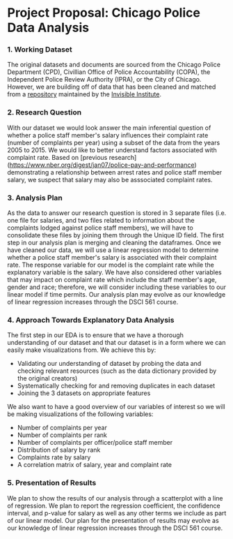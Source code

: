 # Project Proposal: Chicago Police Data Analysis

### 1. Working Dataset

The original datasets and documents are sourced from the Chicago Police Department (CPD), Civillian Office of Police Accountability (COPA), the Independent Police Review Authority (IPRA), or the City of Chicago. However, we are building off of data that has been cleaned and matched from a [repository](https://github.com/invinst/chicago-police-data) maintained by the [Invisible Institute](https://invisible.institute/introduction). 

### 2. Research Question

With our dataset we would look answer the main inferential question of whether a police staff member's salary influences their complaint rate (number of complaints per year) using a subset of the data from the years 2005 to 2015. We would like to better understand factors associated with complaint rate. Based on [previous research] (https://www.nber.org/digest/jan07/police-pay-and-performance) demonstrating a relationship between arrest rates and police staff member salary, we suspect that salary may also be asssociated complaint rates.

### 3. Analysis Plan

As the data to answer our research question is stored in 3 separate files (i.e. one file for salaries, and two files related to information about the complaints lodged against police staff members), we will have to consolidate these files by joining them through the Unique ID field. The first step in our analysis plan is merging and cleaning the dataframes. Once we have cleaned our data, we will use a linear regression model to determine whether a police staff member's salary is associated with their complaint rate. The response variable for our model is the complaint rate while the explanatory variable is the salary. We have also considered other variables that may impact on complaint rate which include the staff member's age, gender and race; therefore, we will consider including these variables to our linear model if time permits. Our analysis plan may evolve as our knowledge of linear regression increases through the DSCI 561 course.    

### 4. Approach Towards Explanatory Data Analysis 

The first step in our EDA is to ensure that we have a thorough understanding of our dataset and that our dataset is in a form where we can easily make visualizations from. We achieve this by: 
- Validating our understanding of dataset by probing the data and checking relevant resources (such as the data dictionary provided by the original creators)
- Systematically checking for and removing duplicates in each dataset
- Joining the 3 datasets on appropriate features  


We also want to have a good overview of our variables of interest so we will be making visualizations of the following variables:
- Number of complaints per year 
- Number of complaints per rank 
- Number of complaints per officer/police staff member 
- Distribution of salary by rank  
- Complaints rate by salary
- A correlation matrix of salary, year and complaint rate 

### 5. Presentation of Results

We plan to show the results of our analysis through a scatterplot with a line of regression. We plan to report the regression coefficient, the confidence interval, and p-value for salary as well as any other terms we include as part of our linear model. Our plan for the presentation of results may evolve as our knowledge of linear regression increases through the DSCI 561 course.    

